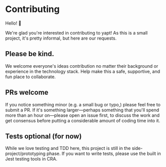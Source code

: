# Contributing

Hello! 👋

We're glad you're interested in contributing to yapt! As this is a small
project, it's pretty informal, but here are our requests.

## Please be kind.

We welcome everyone's ideas contribution no matter their
background or experience in the technology stack. Help make this a safe,
supportive, and fun place to collaborate.

## PRs welcome

If you notice something minor (e.g. a small bug or typo,) please
feel free to submit a PR. If it's something larger—perhaps something that
you'll spend more than an hour on—please open an issue first, to discuss the
work and get consensus before putting a considerable amount of coding time into
it.

## Tests optional (for now) 

While we love testing and TDD here, this project is
still in the side-project/prototyping phase. If you want to write tests, please
use the built in Jest testing tools in CRA.
